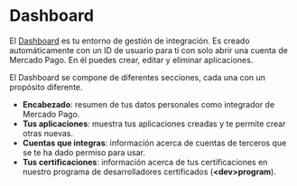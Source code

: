# Dashboard
 
El [Dashboard](https://mercadopago[FAKER][URL][DOMAIN]/developers/panel) es tu entorno de gestión de integración. Es creado automáticamente con un ID de usuario para tí con solo abrir una cuenta de Mercado Pago. En él puedes crear, editar y eliminar aplicaciones.
 
El Dashboard se compone de diferentes secciones, cada una con un propósito diferente.
 
* **Encabezado**: resumen de tus datos personales como integrador de Mercado Pago.
* **Tus aplicaciones**: muestra tus aplicaciones creadas y te permite crear otras nuevas.
* **Cuentas que integras**: información acerca de cuentas de terceros que se te ha dado permiso para usar.
* **Tus certificaciones**: información acerca de tus certificaciones en nuestro programa de desarrolladores certificados (**&lt;dev&gt;program**).